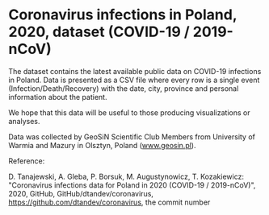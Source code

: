 # Coronavirus infections in Poland, 2020, dataset (COVID-19 / 2019-nCoV)

The dataset contains the latest available public data on COVID-19 infections in Poland. Data is presented as a CSV file where every row is a single event (Infection/Death/Recovery) with the date, city, province and personal information about the patient.

We hope that this data will be useful to those producing visualizations or analyses.

Data was collected by GeoSiN Scientific Club Members from University of Warmia and Mazury in Olsztyn, Poland (www.geosin.pl). 

Reference:

D. Tanajewski, A. Gleba, P. Borsuk, M. Augustynowicz, T. Kozakiewicz: "Coronavirus infections data for Poland in 2020 (COVID-19 / 2019-nCoV)", 2020, GitHub, GitHub/dtandev/coronavirus, https://github.com/dtandev/coronavirus, the commit number 
